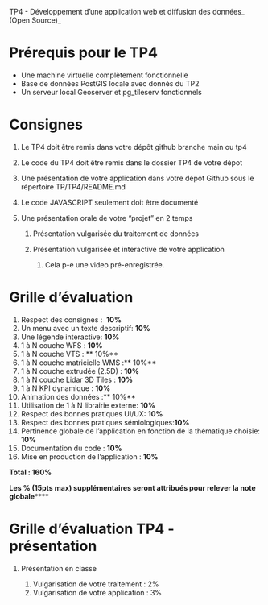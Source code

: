 TP4 - Développement d’une application web et diffusion des données_ (Open Source)_


# Prérequis pour le TP4

- Une machine virtuelle complètement fonctionnelle
- Base de données PostGIS locale avec donnés du TP2
- Un serveur local Geoserver et pg_tileserv fonctionnels


# Consignes 

1. Le TP4 doit être remis dans votre dépôt github branche main ou tp4

2. Le code du TP4 doit être remis dans le dossier TP4 de votre dépot

3. Une présentation de votre application dans votre dépôt Github sous le répertoire TP/TP4/README.md

4. Le code JAVASCRIPT seulement doit être documenté

5. Une présentation orale de votre “projet” en 2 temps

   1. Présentation vulgarisée du traitement de données

   2. Présentation vulgarisée et interactive de votre application

      1. Cela p-e une video pré-enregistrée.


# Grille d’évaluation

1. Respect des consignes :  **10%**
2. Un menu avec un texte descriptif: **10%**
3. Une légende interactive: **10%**
4. 1 à N couche WFS : **10%**
5. 1 à N couche VTS : ** 10%**
6. 1 à N couche matricielle WMS :** 10%**
7. 1 à N couche extrudée (2.5D) : **10%**
8. 1 à N couche Lidar 3D Tiles : **10%**
9. 1 à N KPI dynamique : **10%**
10. Animation des données :** 10%**
11. Utilisation de 1 à N librairie externe: **10%**
12. Respect des bonnes pratiques UI/UX: **10%**
13. Respect des bonnes pratiques sémiologiques:**10%**
14. Pertinence globale de l’application en fonction de la thématique choisie: **10%**
15. Documentation du code : **10%**
16. Mise en production de l’application : **10%**

**Total : 160%**

**Les % (15pts max) supplémentaires seront attribués pour relever la note globale******


# Grille d’évaluation TP4 - présentation

1. Présentation en classe 

   1. Vulgarisation de votre traitement : 2%
   2. Vulgarisation de votre application : 3%
